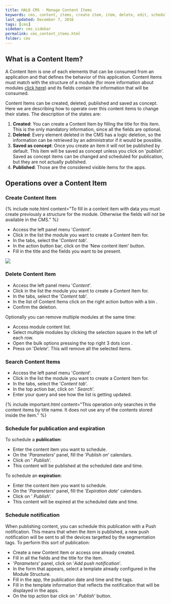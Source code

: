 ```yaml
---
title: HALO CMS - Manage Content Items
keywords: cms, content, items, create item, item, delete, edit, schedule, publish, date
last_updated: December 7, 2016
tags: [cms]
sidebar: cms_sidebar
permalink: cms_content_items.html
folder: cms
---
```


## What is a Content Item?

A Content Item is one of each elements that can be consumed from an application and that defines the behavior of this application.
Content Items must match with the structure of a module (for more information about modules [click here](./cms_content_modules.html))
and its fields contain the information that will be consumed.

Content Items can be created, deleted, published and saved as concept. Here we are describing how to operate over this content
items to change their states. The description of the states are:

1. **Created**: You can create a Content Item by filling the title for this item. This is the only mandatory information, since
all the fields are optional.
2. **Deleted**: Every element deleted in the CMS has a logic deletion, so the information can be retrieved by an administrator
if it would be possible.
3. **Saved as concept**: Once you create an item it will not be published by default. This item will be saved as concept unless you click on
'*publish*'. Saved as concept items can be changed and scheduled for publication, but they are not actually published.
4. **Published**: Those are the considered visible items for the apps.

## Operations over a Content Item

### Create Content Item

{% include note.html content="To fill in a content item with data you must create previously a structure for the module. Otherwise the fields will not be available in the CMS." %}

- Access the left panel menu '*Content*'.
- Click in the list the module you want to create a Content Item for.
- In the tabs, select the '*Content tab*'.
- In the action button bar, click on the ‘New content item' button.
- Fill in the title and the fields you want to be present.


<img src="./images/tutorial_create_content_item.gif" />

### Delete Content Item
- Access the left panel menu '*Content*'.
- Click in the list the module you want to create a Content Item for.
- In the tabs, select the '*Content tab*'.
- In the list of Content Items click on the right action button with a bin <span class="fa fa-trash" />.
- Confirm the deletion.

Optionally you can remove multiple modules at the same time:

- Access module content list.
- Select multiple modules by clicking the selection square in the left of each row.
- Open the bulk options pressing the top right 3 dots icon <span class="fa fa-ellipsis-v"/>.
- Press on '*Delete*'. This will remove all the selected items.

### Search Content Items

- Access the left panel menu '*Content*'.
- Click in the list the module you want to create a Content Item for.
- In the tabs, select the '*Content tab*'.
- In the top action bar, click on '<span class="fa fa-search" /> *Search*'.
- Enter your query and see how the list is getting updated.

{% include important.html content="This operation only searches in the content items by title name. It does not use any of the contents stored inside the item." %}

### Schedule for publication and expiration

To schedule a **publication**:

- Enter the content item you want to schedule.
- On the '*Parameters*' panel, fill the '*Publish on*' calendars.
- Click on '<span class="fa fa-upload" /> *Publish*'.
- This content will be published at the scheduled date and time.

To schedule an **expiration**:

- Enter the content item you want to schedule.
- On the '*Parameters*' panel, fill the '*Expiration date*' calendars.
- Click on '<span class="fa fa-upload" /> *Publish*'.
- This content will be expired at the scheduled date and time.

### Schedule notification

When publishing content, you can schedule this publication with a Push notification. This means that when the item is published, a new
push notification will be sent to all the devices targetted by the segmentation tags. To perform this sort of publication:

- Create a new Content Item or access one already created.
- Fill in all the fields and the title for the item.
- '*Parameters*' panel, click on '*Add push notification*'.
- In the form that appears, select a template already configured in the Module Structure.
- Fill in the app, the publication date and time and the tags.
- Fill in the template information that reflects the notification that will be displayed in the apps.
- On the top action bar click on '<span class="fa fa-upload"/> *Publish*' button.
